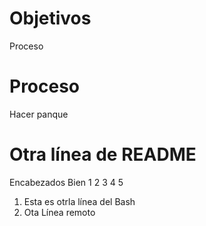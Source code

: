 # Objetivos
Proceso

# Proceso
Hacer panque

# Otra línea de README
Encabezados Bien
1
2
3
4
5

1. Esta es otrla línea del Bash
2. Ota Línea remoto
